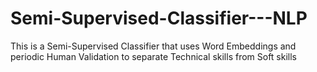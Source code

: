 # Semi-Supervised-Classifier---NLP
This is a Semi-Supervised Classifier that uses Word Embeddings and periodic Human Validation to separate Technical skills from Soft skills
